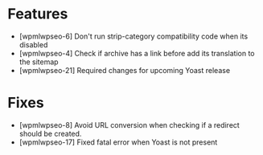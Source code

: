 # Features
* [wpmlwpseo-6] Don't run strip-category compatibility code when its disabled
* [wpmlwpseo-4] Check if archive has a link before add its translation to the sitemap
* [wpmlwpseo-21] Required changes for upcoming Yoast release

# Fixes
* [wpmlwpseo-8] Avoid URL conversion when checking if a redirect should be created.
* [wpmlwpseo-17] Fixed fatal error when Yoast is not present